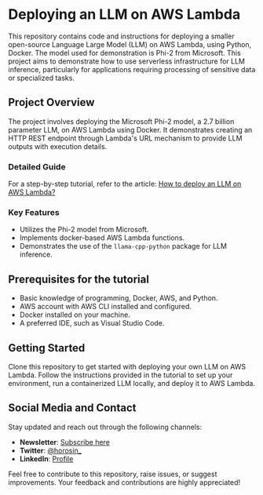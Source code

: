 # Deploying an LLM on AWS Lambda

This repository contains code and instructions for deploying a smaller open-source Language Large Model (LLM) on AWS Lambda, using Python, Docker. The model used for demonstration is Phi-2 from Microsoft. This project aims to demonstrate how to use serverless infrastructure for LLM inference, particularly for applications requiring processing of sensitive data or specialized tasks.

## Project Overview

The project involves deploying the Microsoft Phi-2 model, a 2.7 billion parameter LLM, on AWS Lambda using Docker. It demonstrates creating an HTTP REST endpoint through Lambda's URL mechanism to provide LLM outputs with execution details.

### Detailed Guide
For a step-by-step tutorial, refer to the article: [How to deploy an LLM on AWS Lambda?](#add-article-link-here)

### Key Features
- Utilizes the Phi-2 model from Microsoft.
- Implements docker-based AWS Lambda functions.
- Demonstrates the use of the `llama-cpp-python` package for LLM inference.

## Prerequisites for the tutorial
- Basic knowledge of programming, Docker, AWS, and Python.
- AWS account with AWS CLI installed and configured.
- Docker installed on your machine.
- A preferred IDE, such as Visual Studio Code.

## Getting Started
Clone this repository to get started with deploying your own LLM on AWS Lambda. Follow the instructions provided in the tutorial to set up your environment, run a containerized LLM locally, and deploy it to AWS Lambda.


## Social Media and Contact
Stay updated and reach out through the following channels:
- **Newsletter**: [Subscribe here](https://horosin.com/newsletter)
- **Twitter**: [@horosin_](https://twitter.com/horosin_)
- **LinkedIn**: [Profile](https://www.linkedin.com/in/horosin/)

Feel free to contribute to this repository, raise issues, or suggest improvements. Your feedback and contributions are highly appreciated!
